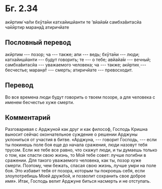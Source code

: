# Бг. 2.34

акӣртим̇ ча̄пи бхӯта̄ни
катхайишйанти те ’вйайа̄м
самбха̄витасйа ча̄кӣртир
маран̣а̄д атиричйате

## Пословный перевод

акӣртим --- позор; ча --- также; апи --- ведь; бхӯта̄ни --- люди;
катхайишйанти --- будут говорить; те --- о тебе; авйайа̄м --- вечный;
самбха̄витасйа --- уважаемого человека; ча --- также; акӣртих̣ ---
бесчестье; маран̣а̄т --- смерть; атиричйате --- превосходит.

## Перевод

Во все времена люди будут говорить о твоем позоре, а для человека с
именем бесчестье хуже смерти.

## Комментарий

Разговаривая с Арджуной как друг и как философ, Господь Кришна выносит
сейчас окончательное суждение о решении Арджуны уклониться от участия в
битве. «Арджуна, --- говорит Господь, --- если ты покинешь поле боя еще
до начала сражения, люди назовут тебя трусом. Если же тебе все равно,
что скажут люди, и ты думаешь только о том, как спасти свою жизнь, то
Мой тебе совет: лучше погибни в сражении. Для такого уважаемого
человека, как ты, позор хуже смерти. Поэтому, чем бежать, спасая свою
жизнь, лучше умри на поле боя. Это избавит тебя от позора, которым ты
покроешь себя, если злоупотребишь Моей дружбой, и позволит сохранить
свое доброе имя». Итак, Господь велит Арджуне биться насмерть и не
отступать.
